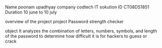 Name  poonam upadhyay
company codtech IT sokution
ID CT08DS1851
Duration 10 june to 10 july 

overview of the project
project Password strength checker

object 
 It analyzes the combination of letters, numbers, symbols, and length of the password to determine how difficult it is for hackers to guess or crack
